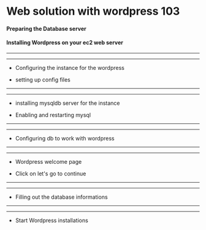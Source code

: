 # Web solution with wordpress 103


#### Preparing the Database server

#### Installing Wordpress on your ec2 web server

---




---

+ Configuring the instance for the wordpress

+ setting up config files

---



---

+ installing mysqldb server for the instance

+ Enabling and restarting mysql

---




---

+ Configuring db to work with wordpress

---





---

+ Wordpress welcome page

+ Click on let's go to continue

---




---

+ Filling out the database informations

---





---


+ Start Wordpress installations

